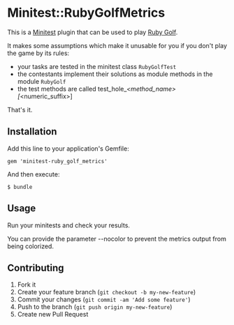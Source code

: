 # Minitest::RubyGolfMetrics

This is a [Minitest](https://github.com/seattlerb/minitest) plugin that can be
used to play [Ruby Golf](http://www.sitepoint.com/ruby-golf/).

It makes some assumptions which make it unusable for you if you don't play the
game by its rules:

* your tasks are tested in the minitest class ```RubyGolfTest```
* the contestants implement their solutions as module methods in the module
  ```RubyGolf```
* the test methods are called test_hole_<x>_<method_name>[_<numeric_suffix>]

That's it.

## Installation

Add this line to your application's Gemfile:

    gem 'minitest-ruby_golf_metrics'

And then execute:

    $ bundle

## Usage

Run your minitests and check your results.

You can provide the parameter --nocolor to prevent the metrics output from being
colorized.

## Contributing

1. Fork it
2. Create your feature branch (`git checkout -b my-new-feature`)
3. Commit your changes (`git commit -am 'Add some feature'`)
4. Push to the branch (`git push origin my-new-feature`)
5. Create new Pull Request
